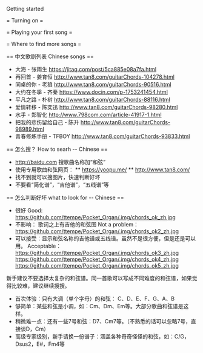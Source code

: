 Getting started

= Turning on =

= Playing your first song =

= Where to find more songs =

== 中文歌剧列表 Chinese songs == 

* 大海 - 张雨生 https://jitaq.com/post/5ca885e08a7fa.html
* 再回首 - 姜育恒 http://www.tan8.com/guitarChords-104278.html
* 同桌的你 - 老狼 http://www.tan8.com/guitarChords-90516.html
* 大约在冬季 - 齐秦 https://www.docin.com/p-1753241454.html
* 平凡之路 - 朴树 http://www.tan8.com/guitarChords-88116.html
* 爱情转移 - 陈奕迅 http://www.tan8.com/guitarChords-98280.html
* 水手 - 郑智化 http://www.798com.com/article-41917-1.html
* 把我的悲伤留给自己 - 陈升 http://www.tan8.com/guitarChords-98989.html
* 青春修炼手册 - TFBOY http://www.tan8.com/guitarChords-93833.html

== 怎么搜？ How to searh -- Chinese ==

* http://baidu.com 搜歌曲名称加“和弦”
* 使用专用歌曲和弦网页：
** https://yoopu.me/
** http://www.tan8.com/ 
* 找不到就可以搜图片，快速判断好坏
* 不要看“简化谱”，“吉他谱”，“五线谱”等

== 怎么判断好坏 what to look for -- Chinese ==

* 很好 Good: https://github.com/ttempe/Pocket_Organ/.img/chords_ok_zh.jpg
* 不影响： 歌词之上有吉他的和弦图 Not a problem： https://github.com/ttempe/Pocket_Organ/.img/chords_ok2_zh.jpg
* 可以接受：显示和弦名称的吉他谱或五线谱。虽然不是很方便，但是还是可以用。 Acceptable：https://github.com/ttempe/Pocket_Organ/.img/chords_ok3_zh.jpg https://github.com/ttempe/Pocket_Organ/.img/chords_ok4_zh.jpg https://github.com/ttempe/Pocket_Organ/.img/chords_ok5_zh.jpg 

新手建议不要选择太复杂的和弦谱。同一首歌可以写成不同难度的和弦谱，如果觉得比较难，建议继续搜搜。
* 首次体验：只有大调（单个字母）的和弦： C、D、E、F、G、A、B
* 够简单：某些和弦是小调，如：Cm、Dm、Em等。大部分歌曲和弦谱是这样。
* 稍微难一点：还有一些7号和弦：D7、Cm7等。（不熟悉的话可以忽略7号，直接谈D，Cm）
* 高级专家级别，新手请换一份谱子：涵盖各种奇奇怪怪的和弦，如：C/G，Dsus2，E#，Fm4等


